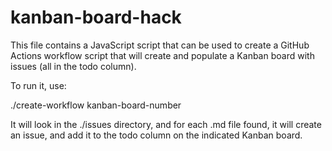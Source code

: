 # kanban-board-hack

This file contains a JavaScript script that can be used to create a GitHub Actions workflow script that will 
create and populate a Kanban board with issues (all in the todo column).

To run it, use:

./create-workflow kanban-board-number

It will look in the ./issues directory, and for each .md file found, it will create an issue, and add it to the
todo column on the indicated Kanban board.

